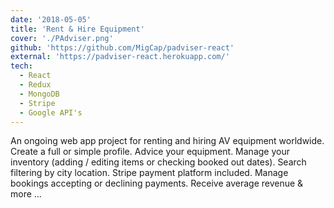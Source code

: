 ```yaml
---
date: '2018-05-05'
title: 'Rent & Hire Equipment'
cover: './PAdviser.png'
github: 'https://github.com/MigCap/padviser-react'
external: 'https://padviser-react.herokuapp.com/'
tech:
  - React
  - Redux
  - MongoDB
  - Stripe
  - Google API's
---
```


An ongoing web app project for renting and hiring AV equipment worldwide. Create a full or simple profile. Advice your equipment. Manage your inventory (adding / editing items or checking booked out dates). Search filtering by city location. Stripe payment platform included. Manage bookings accepting or declining payments. Receive average revenue & more ...
